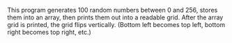 This program generates 100 random numbers between 0 and 256, stores them into an array, then prints them out into a readable grid.
After the array grid is printed, the grid flips vertically. (Bottom left becomes top left, bottom right becomes top right, etc.)
